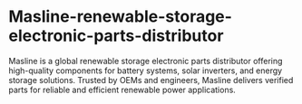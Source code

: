 # Masline-renewable-storage-electronic-parts-distributor
Masline is a global renewable storage electronic parts distributor offering high-quality components for battery systems, solar inverters, and energy storage solutions. Trusted by OEMs and engineers, Masline delivers verified parts for reliable and efficient renewable power applications.

